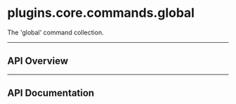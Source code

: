 # plugins.core.commands.global

The 'global' command collection.

---

## API Overview

---

## API Documentation

